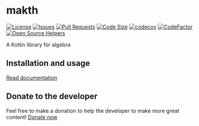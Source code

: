 # makth

[![License](https://img.shields.io/github/license/guimauvedigital/makth)](LICENSE)
[![Issues](https://img.shields.io/github/issues/guimauvedigital/makth)]()
[![Pull Requests](https://img.shields.io/github/issues-pr/guimauvedigital/makth)]()
[![Code Size](https://img.shields.io/github/languages/code-size/guimauvedigital/makth)]()
[![codecov](https://codecov.io/github/guimauvedigital/makth/branch/main/graph/badge.svg?token=F7K641TYFZ)](https://codecov.io/github/guimauvedigital/makth)
[![CodeFactor](https://www.codefactor.io/repository/github/guimauvedigital/makth/badge)](https://www.codefactor.io/repository/github/guimauvedigital/makth)
[![Open Source Helpers](https://www.codetriage.com/guimauvedigital/makth/badges/users.svg)](https://www.codetriage.com/guimauvedigital/makth)

A Kotlin library for algebra

## Installation and usage

[Read documentation](https://docs.makth.dev)

## Donate to the developer

Feel free to make a donation to help the developer to make more great
content! [Donate now](https://paypal.me/paynathanfallet)
